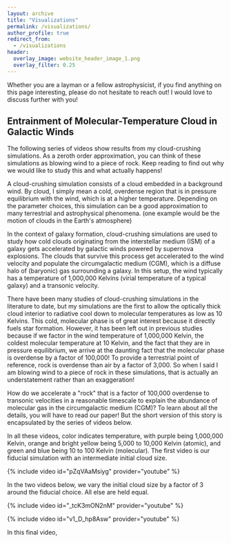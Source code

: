 ```yaml
---
layout: archive
title: "Visualizations"
permalink: /visualizations/
author_profile: true
redirect_from:
  - /visualizations
header:
  overlay_image: website_header_image_1.png
  overlay_filter: 0.25
---
```


Whether you are a layman or a fellow astrophysicist, if you find anything on this page interesting, please do not hesitate to reach out! I would love to discuss further with you!

## Entrainment of Molecular-Temperature Cloud in Galactic Winds

The following series of videos show results from my cloud-crushing simulations. As a zeroth order approximation, you can think of these simulations as blowing wind to a piece of rock. Keep reading to find out why we would like to study this and what actually happens!

A cloud-crushing simulation consists of a cloud embedded in a background wind. By cloud, I simply mean a cold, overdense region that is in pressure equilibrium with the wind, which is at a higher temperature. Depending on the parameter choices, this simulation can be a good approximation to many terrestrial and astrophysical phenomena. (one example would be the motion of clouds in the Earth's atmosphere)

In the context of galaxy formation, cloud-crushing simulations are used to study how cold clouds originating from the interstellar medium (ISM) of a galaxy gets accelerated by galactic winds powered by supernova explosions. The clouds that survive this process get accelerated to the wind velocity and populate the circumgalactic medium (CGM), which is a diffuse halo of (baryonic) gas surrounding a galaxy. In this setup, the wind typically has a temperature of 1,000,000 Kelvins (virial temperature of a typical galaxy) and a transonic velocity.

There have been many studies of cloud-crushing simulations in the literature to date, but my simulations are the first to allow the optically thick cloud interior to radiative cool down to molecular temperatures as low as 10 Kelvins. This cold, molecular phase is of great interest because it directly fuels star formation. However, it has been left out in previous studies because if we factor in the wind temperature of 1,000,000 Kelvin, the coldest molecular temperature at 10 Kelvin, and the fact that they are in pressure equilibrium, we arrive at the daunting fact that the molecular phase is overdense by a factor of 100,000! To provide a terrestrial point of reference, rock is overdense than air by a factor of 3,000. So when I said I am blowing wind to a piece of rock in these simulations, that is actually an understatement rather than an exaggeration!

How do we accelerate a "rock" that is a factor of 100,000 overdense to transonic velocities in a reasonable timescale to explain the abundance of molecular gas in the circumgalactic medium (CGM)? To learn about all the details, you will have to read our paper! But the short version of this story is encapsulated by the series of videos below.

In all these videos, color indicates temperature, with purple being 1,000,000 Kelvin, orange and bright yellow being 5,000 to 10,000 Kelvin (atomic), and green and blue being 10 to 100 Kelvin (molecular). The first video is our fiducial simulation with an intermediate initial cloud size.

{% include video id="pZqVAaMsiyg" provider="youtube" %}

In the two videos below, we vary the initial cloud size by a factor of 3 around the fiducial choice. All else are held equal.

{% include video id="_tcK3mON2nM" provider="youtube" %}

{% include video id="v1_D_hp8Asw" provider="youtube" %}

In this final video, 
